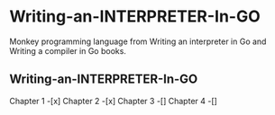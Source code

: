 # Writing-an-INTERPRETER-In-GO
Monkey programming language from Writing an interpreter in Go and Writing a compiler in Go books.

## Writing-an-INTERPRETER-In-GO
Chapter 1 -[x] 
Chapter 2 -[x] 
Chapter 3 -[] 
Chapter 4 -[] 
